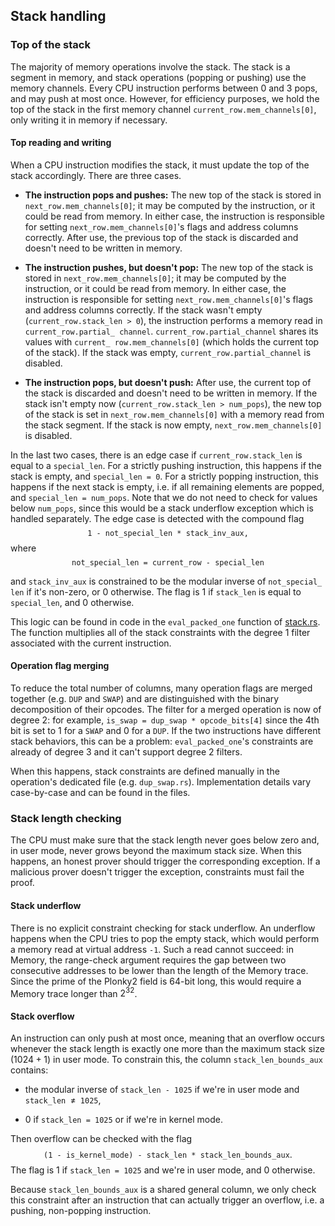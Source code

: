 ## Stack handling

### Top of the stack

The majority of memory operations involve the stack. The stack is a
segment in memory, and stack operations (popping or pushing) use the
memory channels. Every CPU instruction performs between 0 and 3 pops,
and may push at most once. However, for efficiency purposes, we hold the
top of the stack in the first memory channel
`current_row.mem_channels[0]`, only writing it in memory if necessary.

#### Top reading and writing

When a CPU instruction modifies the stack, it must update the top of the
stack accordingly. There are three cases.

-   **The instruction pops and pushes:** The new top of the stack is
    stored in `next_row.mem_channels[0]`; it may be computed by the
    instruction, or it could be read from memory. In either case, the
    instruction is responsible for setting `next_row.mem_channels[0]`'s
    flags and address columns correctly. After use, the previous top of
    the stack is discarded and doesn't need to be written in memory.

-   **The instruction pushes, but doesn't pop:** The new top of the
    stack is stored in `next_row.mem_channels[0]`; it may be computed by
    the instruction, or it could be read from memory. In either case,
    the instruction is responsible for setting
    `next_row.mem_channels[0]`'s flags and address columns correctly. If
    the stack wasn't empty (`current_row.stack_len > 0`), the
    instruction performs a memory read in
    `current_row.partial_ channel`. `current_row.partial_channel` shares
    its values with `current_ row.mem_channels[0]` (which holds the
    current top of the stack). If the stack was empty,
    `current_row.partial_channel` is disabled.

-   **The instruction pops, but doesn't push:** After use, the current
    top of the stack is discarded and doesn't need to be written in
    memory. If the stack isn't empty now
    (`current_row.stack_len > num_pops`), the new top of the stack is
    set in `next_row.mem_channels[0]` with a memory read from the stack
    segment. If the stack is now empty, `next_row.mem_channels[0]` is
    disabled.

In the last two cases, there is an edge case if `current_row.stack_len`
is equal to a `special_len`. For a strictly pushing instruction, this
happens if the stack is empty, and `special_len = 0`. For a strictly
popping instruction, this happens if the next stack is empty, i.e. if
all remaining elements are popped, and `special_len = num_pops`. Note
that we do not need to check for values below `num_pops`, since this
would be a stack underflow exception which is handled separately. The
edge case is detected with the compound flag
$$\texttt{1 - not\_special\_len * stack\_inv\_aux,}$$ where
$$\texttt{not\_special\_len = current\_row - special\_len}$$

and `stack_inv_aux` is constrained to be the modular inverse of
`not_special_ len` if it's non-zero, or 0 otherwise. The flag is 1 if
`stack_len` is equal to `special_len`, and 0 otherwise.

This logic can be found in code in the `eval_packed_one` function of
[stack.rs](https://github.com/0xPolygonZero/plonky2/blob/main/evm/src/cpu/stack.rs).
The function multiplies all of the stack constraints with the degree 1
filter associated with the current instruction.

#### Operation flag merging

To reduce the total number of columns, many operation flags are merged
together (e.g. `DUP` and `SWAP`) and are distinguished with the binary
decomposition of their opcodes. The filter for a merged operation is now
of degree 2: for example, `is_swap = dup_swap * opcode_bits[4]` since
the 4th bit is set to 1 for a `SWAP` and 0 for a `DUP`. If the two
instructions have different stack behaviors, this can be a problem:
`eval_packed_one`'s constraints are already of degree 3 and it can't
support degree 2 filters.

When this happens, stack constraints are defined manually in the
operation's dedicated file (e.g. `dup_swap.rs`). Implementation details
vary case-by-case and can be found in the files.

### Stack length checking

The CPU must make sure that the stack length never goes below zero and,
in user mode, never grows beyond the maximum stack size. When this
happens, an honest prover should trigger the corresponding exception. If
a malicious prover doesn't trigger the exception, constraints must fail
the proof.

#### Stack underflow

There is no explicit constraint checking for stack underflow. An
underflow happens when the CPU tries to pop the empty stack, which would
perform a memory read at virtual address `-1`. Such a read cannot
succeed: in Memory, the range-check argument requires the gap between
two consecutive addresses to be lower than the length of the Memory
trace. Since the prime of the Plonky2 field is 64-bit long, this would
require a Memory trace longer than $2^{32}$.

#### Stack overflow

An instruction can only push at most once, meaning that an overflow
occurs whenever the stack length is exactly one more than the maximum
stack size ($1024+1$) in user mode. To constrain this, the column
`stack_len_bounds_aux` contains:

-   the modular inverse of `stack_len - 1025` if we're in user mode and
    `stack_len `$\neq$` 1025`,

-   0 if `stack_len = 1025` or if we're in kernel mode.

Then overflow can be checked with the flag
$$\texttt{(1 - is\_kernel\_mode) - stack\_len * stack\_len\_bounds\_aux}.$$
The flag is 1 if `stack_len = 1025` and we're in user mode, and 0
otherwise.

Because `stack_len_bounds_aux` is a shared general column, we only check
this constraint after an instruction that can actually trigger an
overflow, i.e. a pushing, non-popping instruction.
